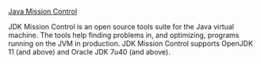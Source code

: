 [Java Mission Control](https://www.oracle.com/java/technologies/javase/products-jmc9-downloads.html)

JDK Mission Control is an open source tools suite for the Java virtual machine. The tools help finding problems in, and optimizing, programs running on the JVM in production. JDK Mission Control supports OpenJDK 11 (and above) and Oracle JDK 7u40 (and above).